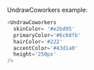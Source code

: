 UndrawCoworkers example:

```js
<UndrawCoworkers 
  skinColor= '#e2bd95'
  primaryColor='#6c68fb'
  hairColor='#222'
  accentColor='#43d1a0'
  height='250px'
/>
```